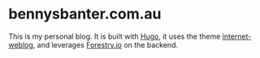 # bennysbanter.com.au

This is my personal blog. It is built with [Hugo](https://gohugo.io/), it uses the theme [internet-weblog](https://github.com/jnjosh/internet-weblog), and leverages [Forestry.io](https://forestry.io/) on the backend.
